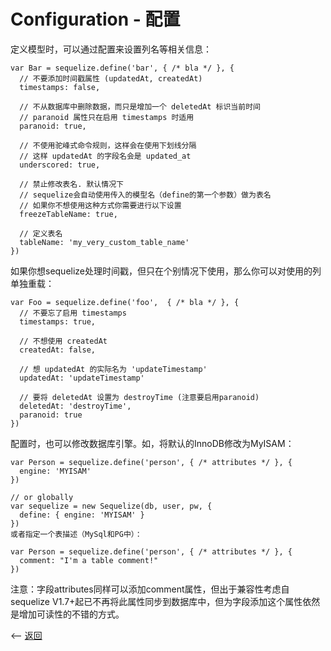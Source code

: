 # Configuration - 配置

定义模型时，可以通过配置来设置列名等相关信息：

````
var Bar = sequelize.define('bar', { /* bla */ }, {
  // 不要添加时间戳属性 (updatedAt, createdAt)
  timestamps: false,

  // 不从数据库中删除数据，而只是增加一个 deletedAt 标识当前时间
  // paranoid 属性只在启用 timestamps 时适用
  paranoid: true,

  // 不使用驼峰式命令规则，这样会在使用下划线分隔
  // 这样 updatedAt 的字段名会是 updated_at
  underscored: true,

  // 禁止修改表名. 默认情况下
  // sequelize会自动使用传入的模型名（define的第一个参数）做为表名
  // 如果你不想使用这种方式你需要进行以下设置
  freezeTableName: true,

  // 定义表名
  tableName: 'my_very_custom_table_name'
})
````

如果你想sequelize处理时间戳，但只在个别情况下使用，那么你可以对使用的列单独重载：

````
var Foo = sequelize.define('foo',  { /* bla */ }, {
  // 不要忘了启用 timestamps
  timestamps: true,

  // 不想使用 createdAt
  createdAt: false,

  // 想 updatedAt 的实际名为 'updateTimestamp'
  updatedAt: 'updateTimestamp'

  // 要将 deletedAt 设置为 destroyTime (注意要启用paranoid)
  deletedAt: 'destroyTime',
  paranoid: true
})
````

配置时，也可以修改数据库引擎。如，将默认的InnoDB修改为MyISAM：

````
var Person = sequelize.define('person', { /* attributes */ }, {
  engine: 'MYISAM'
})

// or globally
var sequelize = new Sequelize(db, user, pw, {
  define: { engine: 'MYISAM' }
})
或者指定一个表描述（MySql和PG中）：

var Person = sequelize.define('person', { /* attributes */ }, {
  comment: "I'm a table comment!"
})
````

注意：字段attributes同样可以添加comment属性，但出于兼容性考虑自sequelize V1.7+起已不再将此属性同步到数据库中，但为字段添加这个属性依然是增加可读性的不错的方式。



<-- [返回](../catalogue.md)